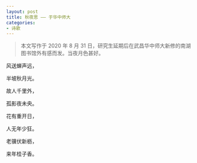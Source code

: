 ```yaml
---
layout: post
title: 秋夜思 —— 于华中师大
categories:
- 诗歌
---
```


> 本文写作于 2020 年 8 月 31 日，研究生延期后在武昌华中师大新修的南湖图书馆外有感而发。当夜月色甚好。

风送蝉声远，

半坡秋月光。

故人千里外，

孤影夜未央。

花有重开日，

人无年少狂。

老骥伏新枥，

来年桂子香。
